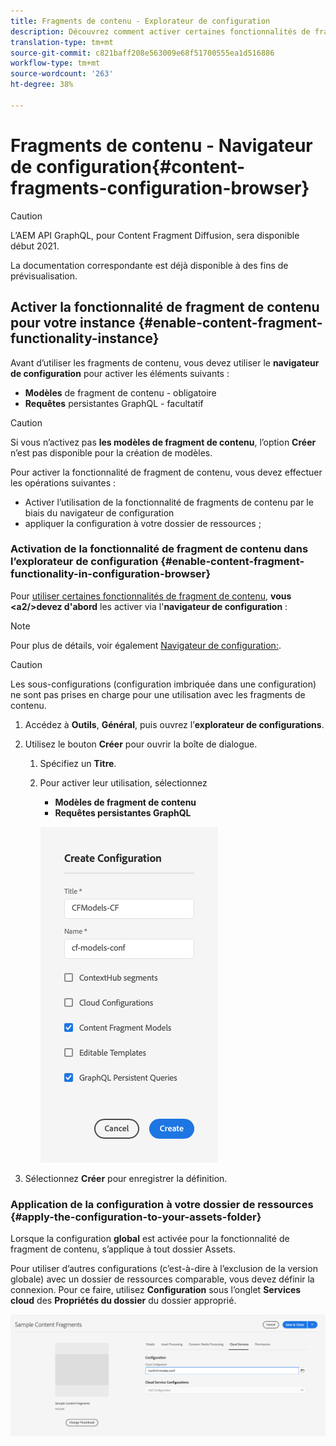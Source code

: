 ```yaml
---
title: Fragments de contenu - Explorateur de configuration
description: Découvrez comment activer certaines fonctionnalités de fragment de contenu dans l’explorateur de configuration.
translation-type: tm+mt
source-git-commit: c821baff208e563009e68f51700555ea1d516886
workflow-type: tm+mt
source-wordcount: '263'
ht-degree: 38%

---
```



# Fragments de contenu - Navigateur de configuration{#content-fragments-configuration-browser}

>[!CAUTION]
>
>L’AEM API GraphQL, pour Content Fragment Diffusion, sera disponible début 2021.
>
>La documentation correspondante est déjà disponible à des fins de prévisualisation.

## Activer la fonctionnalité de fragment de contenu pour votre instance {#enable-content-fragment-functionality-instance}

Avant d’utiliser les fragments de contenu, vous devez utiliser le **navigateur de configuration** pour activer les éléments suivants :

* **Modèles**  de fragment de contenu - obligatoire
* **Requêtes**  persistantes GraphQL - facultatif

>[!CAUTION]
>
>Si vous n’activez pas **les modèles de fragment de contenu**, l’option **Créer** n’est pas disponible pour la création de modèles.

Pour activer la fonctionnalité de fragment de contenu, vous devez effectuer les opérations suivantes :

* Activer l’utilisation de la fonctionnalité de fragments de contenu par le biais du navigateur de configuration
* appliquer la configuration à votre dossier de ressources ;

### Activation de la fonctionnalité de fragment de contenu dans l’explorateur de configuration {#enable-content-fragment-functionality-in-configuration-browser}

Pour [utiliser certaines fonctionnalités de fragment de contenu](#creating-a-content-fragment-model), **vous &lt;a2/>devez d&#39;abord** les activer via l&#39;**navigateur de configuration** :

>[!NOTE]
>
>Pour plus de détails, voir également [Navigateur de configuration:](/help/implementing/developing/introduction/configurations.md#using-configuration-browser).

>[!CAUTION]
>
>Les sous-configurations (configuration imbriquée dans une configuration) ne sont pas prises en charge pour une utilisation avec les fragments de contenu.

1. Accédez à **Outils**, **Général**, puis ouvrez l’**explorateur de configurations**.

1. Utilisez le bouton **Créer** pour ouvrir la boîte de dialogue.

   1. Spécifiez un **Titre**.
   1. Pour activer leur utilisation, sélectionnez
      * **Modèles de fragment de contenu**
      * **Requêtes persistantes GraphQL**

      ![Définir la configuration](assets/cfm-conf-01.png)


1. Sélectionnez **Créer** pour enregistrer la définition.

<!-- 1. Select the location appropriate to your website. -->

### Application de la configuration à votre dossier de ressources {#apply-the-configuration-to-your-assets-folder}

Lorsque la configuration **global** est activée pour la fonctionnalité de fragment de contenu, s’applique à tout dossier Assets.

Pour utiliser d’autres configurations (c’est-à-dire à l’exclusion de la version globale) avec un dossier de ressources comparable, vous devez définir la connexion. Pour ce faire, utilisez **Configuration** sous l’onglet **Services cloud** des **Propriétés du dossier** du dossier approprié.

![Appliquer la configuration](assets/cfm-conf-02.png)